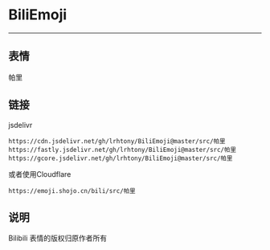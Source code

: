 # BiliEmoji
---
## 表情
帕里
## 链接
jsdelivr
```
https://cdn.jsdelivr.net/gh/lrhtony/BiliEmoji@master/src/帕里
https://fastly.jsdelivr.net/gh/lrhtony/BiliEmoji@master/src/帕里
https://gcore.jsdelivr.net/gh/lrhtony/BiliEmoji@master/src/帕里
```
或者使用Cloudflare
```
https://emoji.shojo.cn/bili/src/帕里
```
## 说明
Bilibili 表情的版权归原作者所有

